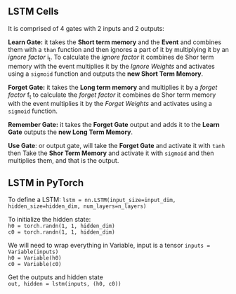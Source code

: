 ## LSTM Cells

It is comprised of 4 gates with 2 inputs and 2 outputs:

**Learn Gate:** it takes the **Short term memory** and the **Event** and combines them with a ```than``` function and then ignores a part of it by multiplying it by an _ignore factor_ i<sub>t</sub>. To calculate the _ignore factor_ it combines de Shor term memory with the event multiplies it by the _Ignore Weights_ and activates using a ```sigmoid``` function and outputs the **new Short Term Memory**.

**Forget Gate:** it takes the **Long term memory** and multiplies it by a _forget factor_ f<sub>t</sub> to calculate the _forget factor_ it combines de Shor term memory with the event multiplies it by the _Forget Weights_ and activates using a ```sigmoid``` function.

**Remember Gate:** it takes the **Forget Gate** output and adds it to the **Learn Gate** outputs the **new Long Term Memory**.

**Use Gate**: or output gate, will take the **Forget Gate** and activate it with ```tanh``` then Take the **Shor Term Memory** and activate it with ```sigmoid``` and then multiplies them, and that is the output.

## LSTM in PyTorch

To define a LSTM:
```lstm = nn.LSTM(input_size=input_dim, hidden_size=hidden_dim, num_layers=n_layers)```

To initialize the hidden state:  
```h0 = torch.randn(1, 1, hidden_dim)```   
```c0 = torch.randn(1, 1, hidden_dim)```   

We will need to wrap everything in Variable, input is a tensor
```inputs = Variable(inputs)```  
```h0 = Variable(h0)```  
```c0 = Variable(c0)```  

Get the outputs and hidden state  
```out, hidden = lstm(inputs, (h0, c0))```  

